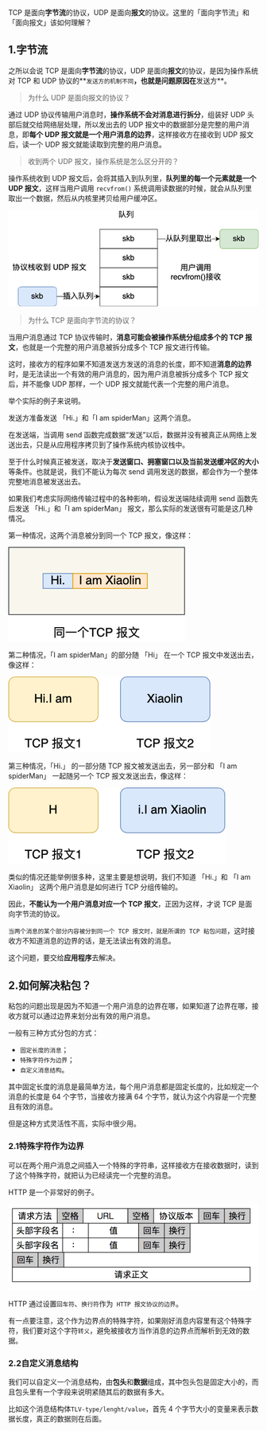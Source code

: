 TCP 是面向**字节流**的协议，UDP 是面向**报文**的协议。这里的「面向字节流」和「面向报文」该如何理解？

## 1.字节流

之所以会说 TCP 是面向**字节流**的协议，UDP 是面向**报文**的协议，是因为操作系统对 TCP 和 UDP 协议的**`发送方的机制不同`**，也就是问题原因在**发送方**。

> 为什么 UDP 是面向报文的协议？

通过 UDP 协议传输用户消息时，**操作系统不会对消息进行拆分**，组装好 UDP 头部后就交给网络层处理，所以发出去的 UDP 报文中的数据部分是完整的用户消息，即**每个 UDP 报文就是一个用户消息的边界**，这样接收方在接收到 UDP 报文后，读一个 UDP 报文就能读取到完整的用户消息。

> 收到两个 UDP 报文，操作系统是怎么区分开的？

操作系统收到 UDP 报文后，会将其插入到队列里，**队列里的每一个元素就是一个 UDP 报文**，这样当用户调用 `recvfrom()` 系统调用读数据的时候，就会从队列里取出一个数据，然后从内核里拷贝给用户缓冲区。

![图片](..\imgs\读取UDP报文.png)

> 为什么 TCP 是面向字节流的协议？

当用户消息通过 TCP 协议传输时，**消息可能会被操作系统分组成多个的 TCP 报文**，也就是一个完整的用户消息被拆分成多个 TCP 报文进行传输。

这时，接收方的程序如果不知道发送方发送的消息的长度，即不知道**消息的边界**时，是无法读出一个有效的用户消息的，因为用户消息被拆分成多个 TCP 报文后，并不能像 UDP 那样，一个 UDP 报文就能代表一个完整的用户消息。

举个实际的例子来说明。

发送方准备发送 「Hi.」和「I am spiderMan」这两个消息。

在发送端，当调用 send 函数完成数据“发送”以后，数据并没有被真正从网络上发送出去，只是从应用程序拷贝到了操作系统内核协议栈中。

至于什么时候真正被发送，取决于**发送窗口、拥塞窗口以及当前发送缓冲区的大小**等条件。也就是说，我们不能认为每次 send 调用发送的数据，都会作为一个整体完整地消息被发送出去。

如果我们考虑实际网络传输过程中的各种影响，假设发送端陆续调用 send 函数先后发送 「Hi.」和「I am spiderMan」 报文，那么实际的发送很有可能是这几种情况。

第一种情况，这两个消息被分到同一个 TCP 报文，像这样：

![图片](..\imgs\1tcp2msg.png)

第二种情况，「I am spiderMan」的部分随 「Hi」 在一个 TCP 报文中发送出去，像这样：

![图片](..\imgs\2tcp2msg.png)

第三种情况，「Hi.」 的一部分随 TCP 报文被发送出去，另一部分和 「I am spiderMan」 一起随另一个 TCP 报文发送出去，像这样：

![图片](..\imgs\2tcp2msg2.png)

类似的情况还能举例很多种，这里主要是想说明，我们不知道 「Hi.」和 「I am Xiaolin」 这两个用户消息是如何进行 TCP 分组传输的。

因此，**不能认为一个用户消息对应一个 TCP 报文**，正因为这样，才说 TCP 是面向字节流的协议。

`当两个消息的某个部分内容被分到同一个 TCP 报文时，就是所谓的 TCP 粘包问题`，这时接收方不知道消息的边界的话，是无法读出有效的消息。

这个问题，要交给**应用程序**去解决。

## 2.如何解决粘包？

粘包的问题出现是因为不知道一个用户消息的边界在哪，如果知道了边界在哪，接收方就可以通过边界来划分出有效的用户消息。

一般有三种方式分包的方式：

- `固定长度的消息`；
- `特殊字符作为边界`；
- `自定义消息结构`。

其中固定长度的消息是最简单方法，每个用户消息都是固定长度的，比如规定一个消息的长度是 64 个字节，当接收方接满 64 个字节，就认为这个内容是一个完整且有效的消息。

但是这种方式灵活性不高，实际中很少用。

### 2.1特殊字符作为边界

可以在两个用户消息之间插入一个特殊的字符串，这样接收方在接收数据时，读到了这个特殊字符，就把认为已经读完一个完整的消息。

HTTP 是一个非常好的例子。

![图片](..\imgs\http报文格式.png)

HTTP 通过设置`回车符`、`换行符`作为` HTTP 报文协议的边界`。

有一点要注意，这个作为边界点的特殊字符，如果刚好消息内容里有这个特殊字符，我们要对这个字符`转义`，避免被接收方当作消息的边界点而解析到无效的数据。

### 2.2自定义消息结构

我们可以自定义一个消息结构，由**包头**和**数据**组成，其中包头包是固定大小的，而且包头里有一个字段来说明紧随其后的数据有多大。

比如这个消息结构体`TLV-type/lenght/value`，首先 4 个字节大小的变量来表示数据长度，真正的数据则在后面。
